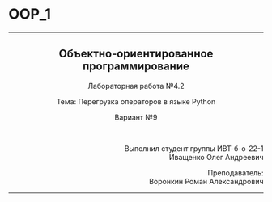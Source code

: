 # OOP_1
<hr>
<h2 align="center">Объектно-ориентированное программирование</h2>
<p align="center">Лабораторная работа №4.2</p>
<p align="center">Тема: Перегрузка операторов в языке Python</p>
<p align="center">Вариант №9</p>
<br>
<p align="right">Выполнил студент группы ИВТ-б-о-22-1<br>Иващенко Олег Андреевич</p>
<p align="right">Преподаватель:<br>Воронкин Роман Александрович</p>
<hr>